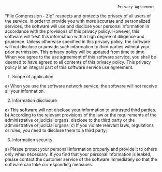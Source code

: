                                                         Privacy Agreement  
"File Compression - Zip" respects and protects the privacy of all users of the service. In order to provide you with more accurate and personalized services, the software will use and disclose your personal information in accordance with the provisions of this privacy policy. However, this software will treat this information with a high degree of diligence and prudence. Unless otherwise specified in this privacy policy, the software will not disclose or provide such information to third parties without your prior permission. This privacy policy will be updated from time to time. When you agree to the use agreement of this software service, you shall be deemed to have agreed to all contents of this privacy policy. This privacy policy is an integral part of this software service use agreement.

1. Scope of application

a) When you use the software network service, the software will not receive all your information.

2. Information disclosure

a) This software will not disclose your information to untrusted third parties. b) According to the relevant provisions of the law or the requirements of the administrative or judicial organs, disclose to the third party or the administrative or judicial organs; c) If you violate relevant laws, regulations or rules, you need to disclose them to a third party;

3. Information security

a) Please protect your personal information properly and provide it to others only when necessary. If you find that your personal information is leaked, please contact the customer service of the software immediately so that the software can take corresponding measures.
